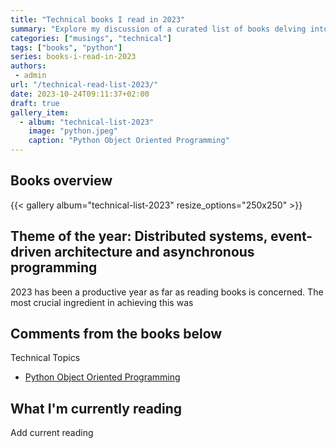 ```yaml
---
title: "Technical books I read in 2023"
summary: "Explore my discussion of a curated list of books delving into python, software engineering and software architecture."
categories: ["musings", "technical"]
tags: ["books", "python"]
series: books-i-read-in-2023
authors:
 - admin
url: "/technical-read-list-2023/"
date: 2023-10-24T09:11:37+02:00
draft: true
gallery_item:
  - album: "technical-list-2023"
    image: "python.jpeg"
    caption: "Python Object Oriented Programming"
---
```


## Books overview

{{< gallery album="technical-list-2023" resize_options="250x250" >}}

## Theme of the year: Distributed systems, event-driven architecture and asynchronous programming

2023 has been a productive year as far as reading books is concerned. The most 
crucial ingredient in achieving this was  

## Comments from the books below

Technical Topics
* [Python Object Oriented Programming](https://www.amazon.com/Python-Object-Oriented-Programming-maintainable-object-oriented-ebook/dp/B07JG9BQZC/ref=sr_1_1?crid=195YD6YSF5GE&keywords=Python+Object+Oriented+Programming+dusty&qid=1698135293&s=digital-text&sprefix=python+object+oriented+programming+dusty%2Cdigital-text%2C137&sr=1-1)

## What I'm currently reading

Add current reading